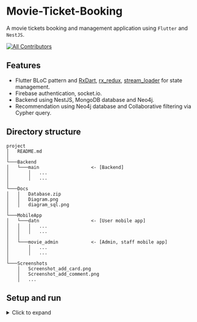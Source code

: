 # Movie-Ticket-Booking

A movie tickets booking and management application using `Flutter` and `NestJS`.

<!-- ALL-CONTRIBUTORS-BADGE:START - Do not remove or modify this section -->
[![All Contributors](https://img.shields.io/badge/all_contributors-3-orange.svg?style=flat-square)](#contributors-)
<!-- ALL-CONTRIBUTORS-BADGE:END -->

## Features

-   Flutter BLoC pattern and [RxDart](https://pub.dev/packages/rxdart), [rx_redux](https://pub.dev/packages/rx_redux), [stream_loader](https://pub.dev/packages/stream_loader) for state management.
-   Firebase authentication, socket.io.
-   Backend using NestJS, MongoDB database and Neo4j.
-   Recommendation using Neo4j database and Collaborative filtering via Cypher query.

## Directory structure
```
project
│   README.md
│
└───Backend
│   └───main                   <- [Backend]
│       │   ...
│       │   ...
│   
└───Docs
│   │   Database.zip
│   │   Diagram.png
│   │   diagram_sql.png
│
└───MobileApp
│   └───datn                   <- [User mobile app]
│   │   │   ...
│   │   │   ...
│   │
│   └───movie_admin            <- [Admin, staff mobile app]
│       │   ...
│       │   ...
│
└───Screenshots
    │   Screenshot_add_card.png
    │   Screenshot_add_comment.png
    │   ...
```

## Setup and run

<details>
    <summary>Click to expand</summary>
    <br>

-   Download APK
    -   [User APK](https://github.com/hoc081098/DATN/blob/master/MobileApp/datn/build/app/outputs/flutter-apk/app-release.apk)
    -   [Admin APK](https://github.com/hoc081098/DATN/blob/master/MobileApp/movie_admin/build/app/outputs/flutter-apk/app-release.apk)
    
-   Setup and run
        -	Install [Node.js](https://nodejs.org/en/download/), [NestJS](https://docs.nestjs.com/)
        -	Install [MongoDB](https://docs.mongodb.com/manual/installation/), [Neo4j](https://neo4j.com/docs/operations-manual/current/installation/windows/)
        -	Create [Stripe secret API key](https://stripe.com/docs/keys), Create [MovieDb api key](https://www.themoviedb.org/settings/api)
        -   Create MongoDB database, (eg. `movieDb`), and create Neo4j database.
        -   Start MongoDB and Neo4j.
        -   Create .env file `./Backend/main/.env` has following structure:
            ```bash
            MONGODB_URL=mongodb://localhost:27017/movieDb
            MOVIE_DB_API_KEY=movie_db_api_key
            STRIPE_SECRET_API=stripe_secret_api_key
            EMAIL=your_email@gmail.com
            EMAIL_PASSWORD=your_email_passwrod
            NEO4J_URL=bolt://localhost:7687
            NEO4J_USER=neo4j
            NEO4J_PASSWORD=password
            ```
        -   Installation dependencies
            ```bash
            $ npm install
            ```
            
        -   Running the Backend app
            ```bash
            # development
            $ npm run start
            
            # watch mode
            $ npm run start:dev
            
            # production mode
            $ npm run start:prod
            ```
        -   Seed data (Put headers in your request `Authorization: Bearer {{token}}`, token can be get from Mobile App after successfully login).
            -   Movies: `POST http://localhost:3000/movies/seed`.
            -   Theatres: `POST http://localhost:3000/theatres/seed`.
            -   Seats: `POST http://localhost:3000/seats/seed`, body: `{"id": theatreId}`.
            -   Show times: `POST http://localhost:3000/show-times/seed`.
            -   Tickets: `POST http://localhost:3000/seats/seed-tickets`.
            -   Transfer data from MongoDB to Neo4j: `POST http://localhost:3000/neo4j/transfer`.
            -   Comments _(optional)_: `POST http://localhost:3000/comments/seed`.
            -   Promotions _(optional)_: `POST http://localhost:3000/promotions/seed`.
            
    -   Flutter
        -   Install [Flutter](https://flutter.dev/docs/get-started/install).
        -   Using **`stable`** channel:
            ```bash
            ❯ flutter channel stable
            ❯ flutter upgrade
            ```
        -   Flutter version:
            ```bash
            ❯ flutter --version
            Flutter 2.0.0 • channel stable • https://github.com/flutter/flutter.git
            Framework • revision 60bd88df91 (8 days ago) • 2021-03-03 09:13:17 -0800
            Engine • revision 40441def69
            Tools • Dart 2.12.0
            ```
        -   Install all the packages by: 
            ```bash
            ❯ flutter packages get
            ```
        -   Create .env file `./MobileApp/datn/.prod.env` and `./MobileApp/movie_admin/.env` has following structure:
            ```bash
            BASE_URL=
            WS_URL=
            
            WS_PATH=/socket
            PLACES_API_KEY=your_places_api_key
            ```
        -   Run app on real devices or emulator by:
            ```bash
            ❯ flutter run
            ```
            
</details>
